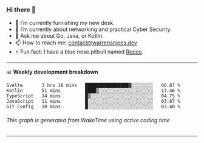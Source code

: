 ### Hi there 👋

- 🔭 I’m currently furnishing my new desk.
- 🌱 I’m currently about networking and practical Cyber Security.
- 💬 Ask me about Go, Java, or Kotlin.
- 📫 How to reach me: contact@warrensnipes.dev
- ⚡ Fun fact: I have a blue nose pitbull named [Rocco](https://i.imgur.com/iLsSCKu.jpg).

-------

📊 **Weekly development breakdown**
<!--START_SECTION:waka-->
```text
Svelte       3 hrs 18 mins   ████████████████▓░░░░░░░░   66.87 % 
Kotlin       51 mins         ████▒░░░░░░░░░░░░░░░░░░░░   17.46 % 
TypeScript   14 mins         █▒░░░░░░░░░░░░░░░░░░░░░░░   04.75 % 
JavaScript   11 mins         █░░░░░░░░░░░░░░░░░░░░░░░░   03.87 % 
Git Config   10 mins         █░░░░░░░░░░░░░░░░░░░░░░░░   03.40 % 
```
<!--END_SECTION:waka-->
###### *This graph is generated from WakeTime using active coding time*
-------
